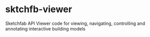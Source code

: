 # sktchfb-viewer
Sketchfab API Viewer code for viewing, navigating, controlling and annotating interactive building models 
